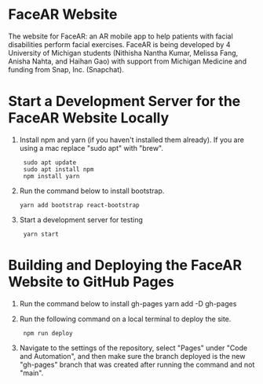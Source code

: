 # FaceAR Website

The website for FaceAR: an AR mobile app to help patients with facial disabilities perform facial exercises. FaceAR is being developed by 4 University of Michigan students (Nithisha Nantha Kumar, Melissa Fang, Anisha Nahta, and Haihan Gao) with support from Michigan Medicine and funding from Snap, Inc. (Snapchat).

# Start a Development Server for the FaceAR Website Locally

1. Install npm and yarn (if you haven't installed them already). If you are using a mac replace "sudo apt" with "brew".

		sudo apt update
		sudo apt install npm
		npm install yarn

2.  Run the command below to install bootstrap.

		yarn add bootstrap react-bootstrap

3. Start a development server for testing

		yarn start

# Building and Deploying the FaceAR Website to GitHub Pages

1. Run the command below to install gh-pages
	yarn add -D gh-pages
2. Run the following command on a local terminal to deploy the site.
   
		npm run deploy

4. Navigate to the settings of the repository, select "Pages" under "Code and Automation", and then make sure the branch deployed is the new "gh-pages" branch that was created after running the command and not "main".
